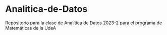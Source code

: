 # Analitica-de-Datos
Repositorio para la clase de Analítica de Datos 2023-2 para el programa de Matemáticas de la UdeA

